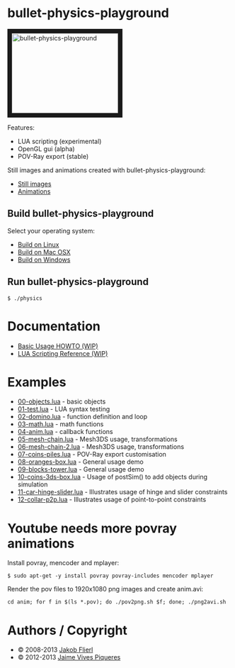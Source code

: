 # bullet-physics-playground

<a href="http://www.youtube.com/watch?feature=player_embedded&v=19OirI8yjLc
" target="_blank"><img
src="http://img.youtube.com/vi/19OirI8yjLc/0.jpg"
alt="bullet-physics-playground" width="240" height="180" border="10" /></a>

Features:

* LUA scripting (experimental)
* OpenGL gui (alpha)
* POV-Ray export (stable)

Still images and animations created with bullet-physics-playground:

* [Still images](https://github.com/koppi/bullet-physics-playground/wiki/Still-images)
* [Animations](https://github.com/koppi/bullet-physics-playground/wiki/Animations)

## Build bullet-physics-playground

Select your operating system:

 * [Build on Linux](https://github.com/koppi/bullet-physics-playground/wiki/Build-on-Linux)
 * [Build on Mac OSX](https://github.com/koppi/bullet-physics-playground/wiki/Build-on-Mac-OSX)
 * [Build on Windows](https://github.com/koppi/bullet-physics-playground/wiki/Build-on-Windows)

## Run bullet-physics-playground

```
$ ./physics 
```

# Documentation

* [Basic Usage HOWTO (WIP)](https://github.com/koppi/bullet-physics-playground/wiki/Basic-Usage-HOWTO)
* [LUA Scripting Reference (WIP)](https://github.com/koppi/bullet-physics-playground/wiki/LUA-Scripting-Reference)

# Examples

* [00-objects.lua](https://github.com/koppi/bullet-physics-playground/blob/master/demo/00-objects.lua) - basic objects
* [01-test.lua](https://github.com/koppi/bullet-physics-playground/blob/master/demo/01-test.lua) - LUA syntax testing
* [02-domino.lua](https://github.com/koppi/bullet-physics-playground/blob/master/demo/02-domino.lua) - function definition and loop
* [03-math.lua](https://github.com/koppi/bullet-physics-playground/blob/master/demo/03-math.lua) - math functions
* [04-anim.lua](https://github.com/koppi/bullet-physics-playground/blob/master/demo/04-anim.lua) - callback functions
* [05-mesh-chain.lua](https://github.com/koppi/bullet-physics-playground/blob/master/demo/05-mesh-chain.lua) - Mesh3DS usage, transformations
* [06-mesh-chain-2.lua](https://github.com/koppi/bullet-physics-playground/blob/master/demo/06-mesh-chain-2.lua) - Mesh3DS usage, transformations
* [07-coins-piles.lua](https://github.com/koppi/bullet-physics-playground/blob/master/demo/07-coins-piles.lua) - POV-Ray export customisation
* [08-oranges-box.lua](https://github.com/koppi/bullet-physics-playground/blob/master/demo/08-oranges-box.lua) - General usage demo
* [09-blocks-tower.lua](https://github.com/koppi/bullet-physics-playground/blob/master/demo/09-blocks-tower.lua) - General usage demo
* [10-coins-3ds-box.lua](https://github.com/koppi/bullet-physics-playground/blob/master/demo/10-coins-3ds-box.lua) - Usage of postSim() to add objects during simulation
* [11-car-hinge-slider.lua](https://github.com/koppi/bullet-physics-playground/blob/master/demo/11-car-hinge-slider.lua) - Illustrates usage of hinge and slider constraints
* [12-collar-p2p.lua](https://github.com/koppi/bullet-physics-playground/blob/master/demo/12-collar-p2p.lua) - Illustrates usage of point-to-point constraints

# Youtube needs more povray animations

Install povray, mencoder and mplayer:

```
$ sudo apt-get -y install povray povray-includes mencoder mplayer
```

Render the pov files to 1920x1080 png images and create anim.avi:

```
cd anim; for f in $(ls *.pov); do ./pov2png.sh $f; done; ./png2avi.sh
```

# Authors / Copyright

* © 2008-2013 [Jakob Flierl](https://github.com/koppi)
* © 2012-2013 [Jaime Vives Piqueres](http://ignorancia.org/)
